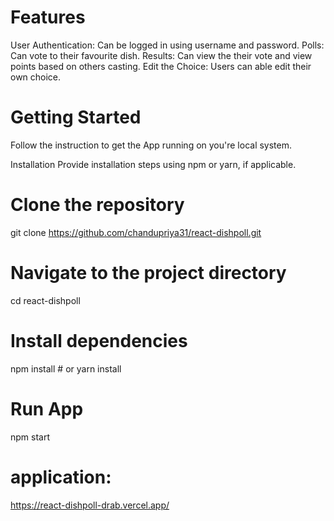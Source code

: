 # Features 
User Authentication: Can be logged in using username and password. 
Polls: Can vote to their favourite dish. 
Results: Can view the their vote and view points based on others casting. 
Edit the Choice: Users can able edit their own choice.
# Getting Started
Follow the instruction to get the App running on you're local system.

Installation
Provide installation steps using npm or yarn, if applicable.

# Clone the repository
git clone https://github.com/chandupriya31/react-dishpoll.git

# Navigate to the project directory
cd react-dishpoll

# Install dependencies
npm install   # or yarn install

# Run App
npm start

# application: 
https://react-dishpoll-drab.vercel.app/
